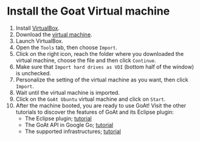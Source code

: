 # Install the Goat Virtual machine

1. Install [VirtualBox](https://www.virtualbox.org/).
2. Download the [virtual machine](https://drive.google.com/file/d/1V0A_8suz3Zh4_qIKc8HKe5F8alL7VWso/view?usp=sharing).
3. Launch VirtualBox.
4. Open the `Tools` tab, then choose `Import`.
5. Click on the right icon, reach the folder where you downloaded the virtual machine, choose the file and then click `Continue`.
6. Make sure that `Import hard drives as VDI` (bottom half of the window) is unchecked.
7. Personalize the setting of the virtual machine as you want, then click `Import`.
8. Wait until the virtual machine is imported.
9. Click on the `GoAt Ubuntu` virtual machine and click on `Start`.
10. After the machine booted, you are ready to use GoAt! Visit the other tutorials to discover the features of GoAt and its Eclipse plugin:
    * The Eclipse plugin; [tutorial](plugin.md)
    * The GoAt API in Google Go; [tutorial](library.md)
    * The supported infrastructures; [tutorial](infrastructure.md)
